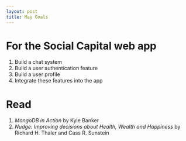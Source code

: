```yaml
---
layout: post
title: May Goals
---
```


# For the Social Capital web app

1. Build a chat system
2. Build a user authentication feature
3. Build a user profile
4. Integrate these features into the app

# Read

1. *MongoDB in Action* by Kyle Banker
2. *Nudge: Improving decisions about Health, Wealth and Happiness* by Richard H. Thaler and Cass R. Sunstein

